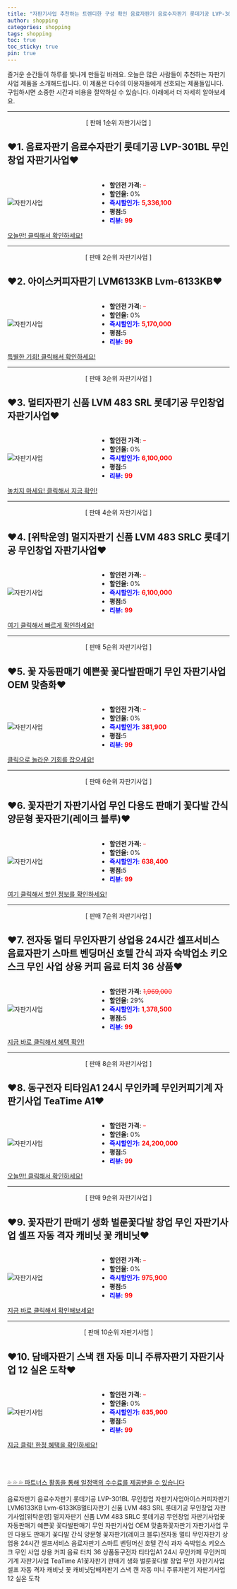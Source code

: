 ```yaml
---
title: "자판기사업 추천하는 트렌디한 구성 확인 음료자판기 음료수자판기 롯데기공 LVP-301BL 무인창업"
author: shopping
categories: shopping
tags: shopping
toc: true
toc_sticky: true
pin: true
---
```

즐거운 순간들이 하루를 빛나게 만들길 바래요. 오늘은 많은 사람들이 추천하는 자판기사업 제품을 소개해드립니다. 이 제품은 다수의 이용자들에게 선호되는 제품들입니다. 구입하시면 소중한 시간과 비용을 절약하실 수 있습니다. 아래에서 더 자세히 알아보세요.

---
<p class="toplist" style="margin: 0 auto; display: block; width: fit-content;">[ 판매 1순위 자판기사업 ]</p>

<h2><strong>❤️1. 음료자판기 음료수자판기 롯데기공 LVP-301BL 무인창업 자판기사업❤️</strong></h2>

<div style="display: flex; align-items: center;">
    <div style="flex: 0.4;">
        <img src="https://thumbnail10.coupangcdn.com/thumbnails/remote/230x230ex/image/vendor_inventory/022f/d6a8cc1188b1aaaa5d10895c305505356c05f656cd5830b9d27e563d92c5.PNG" alt="자판기사업" style="max-width: 100%;">
    </div>
    <div style="flex: 0.6; margin-left: 10px;">
        <ul>
            <li><strong>할인전 가격:</strong> <del style="color: red;">-</del></li>
            <li><strong>할인율:</strong> 0%</li>
            <li><span style='color:blue'><strong>즉시할인가:</strong></span> <span style='color:red'><strong>5,336,100</strong></span></li>
            <li><strong>평점:</strong>5</li>
            <li><span style='color:blue'><strong>리뷰:</strong></span> <span style='color:red'><strong>99</strong></span></li>
        </ul>
    </div>
</div>
<div class="center">
    <a href="https://selin100587001.github.io?lptag=AF9450613&subid=githubio&pageKey=7851567888&traceid=V0-153&itemId=21402283899&vendorItemId=88458893394" class="myButton">
        오늘만! 클릭해서 확인하세요!
    </a>
</div>


---
<p class="toplist" style="margin: 0 auto; display: block; width: fit-content;">[ 판매 2순위 자판기사업 ]</p>

<h2><strong>❤️2. 아이스커피자판기 LVM6133KB Lvm-6133KB❤️</strong></h2>

<div style="display: flex; align-items: center;">
    <div style="flex: 0.4;">
        <img src="https://thumbnail10.coupangcdn.com/thumbnails/remote/230x230ex/image/vendor_inventory/ebb8/57aeb341a578808d93c2d31c157fbc6e389427fa81f8ce8775da9e5033f9.png" alt="자판기사업" style="max-width: 100%;">
    </div>
    <div style="flex: 0.6; margin-left: 10px;">
        <ul>
            <li><strong>할인전 가격:</strong> <del style="color: red;">-</del></li>
            <li><strong>할인율:</strong> 0%</li>
            <li><span style='color:blue'><strong>즉시할인가:</strong></span> <span style='color:red'><strong>5,170,000</strong></span></li>
            <li><strong>평점:</strong>5</li>
            <li><span style='color:blue'><strong>리뷰:</strong></span> <span style='color:red'><strong>99</strong></span></li>
        </ul>
    </div>
</div>
<div class="center">
    <a href="https://selin100587001.github.io?lptag=AF9450613&subid=githubio&pageKey=6726836952&traceid=V0-153&itemId=15661213284&vendorItemId=82877003638" class="myButton">
        특별한 기회! 클릭해서 확인하세요!
    </a>
</div>


---
<p class="toplist" style="margin: 0 auto; display: block; width: fit-content;">[ 판매 3순위 자판기사업 ]</p>

<h2><strong>❤️3. 멀티자판기 신품 LVM 483 SRL 롯데기공 무인창업 자판기사업❤️</strong></h2>

<div style="display: flex; align-items: center;">
    <div style="flex: 0.4;">
        <img src="https://thumbnail7.coupangcdn.com/thumbnails/remote/230x230ex/image/vendor_inventory/46d1/eeade26b8fab7cc51b39b075128ea93faaa9880632d672442f195bcfc766.jpg" alt="자판기사업" style="max-width: 100%;">
    </div>
    <div style="flex: 0.6; margin-left: 10px;">
        <ul>
            <li><strong>할인전 가격:</strong> <del style="color: red;">-</del></li>
            <li><strong>할인율:</strong> 0%</li>
            <li><span style='color:blue'><strong>즉시할인가:</strong></span> <span style='color:red'><strong>6,100,000</strong></span></li>
            <li><strong>평점:</strong>5</li>
            <li><span style='color:blue'><strong>리뷰:</strong></span> <span style='color:red'><strong>99</strong></span></li>
        </ul>
    </div>
</div>
<div class="center">
    <a href="https://selin100587001.github.io?lptag=AF9450613&subid=githubio&pageKey=7855521009&traceid=V0-153&itemId=21423577871&vendorItemId=88479748788" class="myButton">
        놓치지 마세요! 클릭해서 지금 확인!
    </a>
</div>


---
<p class="toplist" style="margin: 0 auto; display: block; width: fit-content;">[ 판매 4순위 자판기사업 ]</p>

<h2><strong>❤️4. [위탁운영] 멀지자판기 신품 LVM 483 SRLC 롯데기공 무인창업 자판기사업❤️</strong></h2>

<div style="display: flex; align-items: center;">
    <div style="flex: 0.4;">
        <img src="https://thumbnail7.coupangcdn.com/thumbnails/remote/230x230ex/image/vendor_inventory/e145/50c265655fd7f109ab58ccb1823d15f06bc7dca007dbdffc899bdf0d7ef1.jpg" alt="자판기사업" style="max-width: 100%;">
    </div>
    <div style="flex: 0.6; margin-left: 10px;">
        <ul>
            <li><strong>할인전 가격:</strong> <del style="color: red;">-</del></li>
            <li><strong>할인율:</strong> 0%</li>
            <li><span style='color:blue'><strong>즉시할인가:</strong></span> <span style='color:red'><strong>6,100,000</strong></span></li>
            <li><strong>평점:</strong>5</li>
            <li><span style='color:blue'><strong>리뷰:</strong></span> <span style='color:red'><strong>99</strong></span></li>
        </ul>
    </div>
</div>
<div class="center">
    <a href="https://selin100587001.github.io?lptag=AF9450613&subid=githubio&pageKey=7855521010&traceid=V0-153&itemId=21423577872&vendorItemId=88479748806" class="myButton">
        여기 클릭해서 빠르게 확인하세요!
    </a>
</div>


---
<p class="toplist" style="margin: 0 auto; display: block; width: fit-content;">[ 판매 5순위 자판기사업 ]</p>

<h2><strong>❤️5. 꽃 자동판매기 예쁜꽃 꽃다발판매기 무인 자판기사업 OEM 맞춤화❤️</strong></h2>

<div style="display: flex; align-items: center;">
    <div style="flex: 0.4;">
        <img src="https://thumbnail7.coupangcdn.com/thumbnails/remote/230x230ex/image/vendor_inventory/d148/04993fa34c67663c144dca2c50a93c8e0ff0f4a94341d8f3e0e683b553cd.png" alt="자판기사업" style="max-width: 100%;">
    </div>
    <div style="flex: 0.6; margin-left: 10px;">
        <ul>
            <li><strong>할인전 가격:</strong> <del style="color: red;">-</del></li>
            <li><strong>할인율:</strong> 0%</li>
            <li><span style='color:blue'><strong>즉시할인가:</strong></span> <span style='color:red'><strong>381,900</strong></span></li>
            <li><strong>평점:</strong>5</li>
            <li><span style='color:blue'><strong>리뷰:</strong></span> <span style='color:red'><strong>99</strong></span></li>
        </ul>
    </div>
</div>
<div class="center">
    <a href="https://selin100587001.github.io?lptag=AF9450613&subid=githubio&pageKey=7622337949&traceid=V0-153&itemId=20211793085&vendorItemId=87301803187" class="myButton">
        클릭으로 놀라운 기회를 잡으세요!
    </a>
</div>


---
<p class="toplist" style="margin: 0 auto; display: block; width: fit-content;">[ 판매 6순위 자판기사업 ]</p>

<h2><strong>❤️6. 꽃자판기 자판기사업 무인 다용도 판매기 꽃다발 간식 양문형 꽃자판기(레이크 블루)❤️</strong></h2>

<div style="display: flex; align-items: center;">
    <div style="flex: 0.4;">
        <img src="https://thumbnail8.coupangcdn.com/thumbnails/remote/230x230ex/image/vendor_inventory/5437/6924d63cdc1be7317e58c1b6c896c956f8715f2718b98653ea2cad5871c1.jpg" alt="자판기사업" style="max-width: 100%;">
    </div>
    <div style="flex: 0.6; margin-left: 10px;">
        <ul>
            <li><strong>할인전 가격:</strong> <del style="color: red;">-</del></li>
            <li><strong>할인율:</strong> 0%</li>
            <li><span style='color:blue'><strong>즉시할인가:</strong></span> <span style='color:red'><strong>638,400</strong></span></li>
            <li><strong>평점:</strong>5</li>
            <li><span style='color:blue'><strong>리뷰:</strong></span> <span style='color:red'><strong>99</strong></span></li>
        </ul>
    </div>
</div>
<div class="center">
    <a href="https://selin100587001.github.io?lptag=AF9450613&subid=githubio&pageKey=7718040384&traceid=V0-153&itemId=20706109045&vendorItemId=87777268640" class="myButton">
        여기 클릭해서 할인 정보를 확인하세요!
    </a>
</div>


---
<p class="toplist" style="margin: 0 auto; display: block; width: fit-content;">[ 판매 7순위 자판기사업 ]</p>

<h2><strong>❤️7. 전자동 멀티 무인자판기 상업용 24시간 셀프서비스 음료자판기 스마트 벤딩머신 호텔 간식 과자 숙박업소 키오스크 무인 사업 상용 커피 음료 터치 36 상품❤️</strong></h2>

<div style="display: flex; align-items: center;">
    <div style="flex: 0.4;">
        <img src="https://thumbnail9.coupangcdn.com/thumbnails/remote/230x230ex/image/vendor_inventory/a6c1/c0d9477f2d5e00ab03061fa39b61938bffecba42f1fe8b4ce0ef14cfae30.png" alt="자판기사업" style="max-width: 100%;">
    </div>
    <div style="flex: 0.6; margin-left: 10px;">
        <ul>
            <li><strong>할인전 가격:</strong> <del style="color: red;">1,969,000</del></li>
            <li><strong>할인율:</strong> 29%</li>
            <li><span style='color:blue'><strong>즉시할인가:</strong></span> <span style='color:red'><strong>1,378,500</strong></span></li>
            <li><strong>평점:</strong>5</li>
            <li><span style='color:blue'><strong>리뷰:</strong></span> <span style='color:red'><strong>99</strong></span></li>
        </ul>
    </div>
</div>
<div class="center">
    <a href="https://selin100587001.github.io?lptag=AF9450613&subid=githubio&pageKey=7570561490&traceid=V0-153&itemId=19964598214&vendorItemId=87063251787" class="myButton">
        지금 바로 클릭해서 혜택 확인!
    </a>
</div>


---
<p class="toplist" style="margin: 0 auto; display: block; width: fit-content;">[ 판매 8순위 자판기사업 ]</p>

<h2><strong>❤️8. 동구전자 티타임A1 24시 무인카페 무인커피기계 자판기사업 TeaTime A1❤️</strong></h2>

<div style="display: flex; align-items: center;">
    <div style="flex: 0.4;">
        <img src="https://thumbnail6.coupangcdn.com/thumbnails/remote/230x230ex/image/vendor_inventory/3195/b6c2d4d857b8b5d6eea1b4bfc75c0b84cbd8943dc4034d1b4bf6f041215c.jpeg" alt="자판기사업" style="max-width: 100%;">
    </div>
    <div style="flex: 0.6; margin-left: 10px;">
        <ul>
            <li><strong>할인전 가격:</strong> <del style="color: red;">-</del></li>
            <li><strong>할인율:</strong> 0%</li>
            <li><span style='color:blue'><strong>즉시할인가:</strong></span> <span style='color:red'><strong>24,200,000</strong></span></li>
            <li><strong>평점:</strong>5</li>
            <li><span style='color:blue'><strong>리뷰:</strong></span> <span style='color:red'><strong>99</strong></span></li>
        </ul>
    </div>
</div>
<div class="center">
    <a href="https://selin100587001.github.io?lptag=AF9450613&subid=githubio&pageKey=8234609484&traceid=V0-153&itemId=23703138536&vendorItemId=90728170978" class="myButton">
        오늘만! 클릭해서 확인하세요!
    </a>
</div>


---
<p class="toplist" style="margin: 0 auto; display: block; width: fit-content;">[ 판매 9순위 자판기사업 ]</p>

<h2><strong>❤️9. 꽃자판기 판매기 생화 벌룬꽃다발 창업 무인 자판기사업 셀프 자동 격자 캐비닛 꽃 캐비닛❤️</strong></h2>

<div style="display: flex; align-items: center;">
    <div style="flex: 0.4;">
        <img src="https://thumbnail10.coupangcdn.com/thumbnails/remote/230x230ex/image/vendor_inventory/1d41/0a998f4b2588fd1165aaf424a4bd96e2f2d01df7d10f7ebef7331a75729e.jpg" alt="자판기사업" style="max-width: 100%;">
    </div>
    <div style="flex: 0.6; margin-left: 10px;">
        <ul>
            <li><strong>할인전 가격:</strong> <del style="color: red;">-</del></li>
            <li><strong>할인율:</strong> 0%</li>
            <li><span style='color:blue'><strong>즉시할인가:</strong></span> <span style='color:red'><strong>975,900</strong></span></li>
            <li><strong>평점:</strong>5</li>
            <li><span style='color:blue'><strong>리뷰:</strong></span> <span style='color:red'><strong>99</strong></span></li>
        </ul>
    </div>
</div>
<div class="center">
    <a href="https://selin100587001.github.io?lptag=AF9450613&subid=githubio&pageKey=7499438373&traceid=V0-153&itemId=19628357400&vendorItemId=88116995259" class="myButton">
        지금 바로 클릭해서 확인해보세요!
    </a>
</div>


---
<p class="toplist" style="margin: 0 auto; display: block; width: fit-content;">[ 판매 10순위 자판기사업 ]</p>

<h2><strong>❤️10. 담배자판기 스낵 캔 자동 미니 주류자판기 자판기사업 12 실온 도착❤️</strong></h2>

<div style="display: flex; align-items: center;">
    <div style="flex: 0.4;">
        <img src="https://thumbnail10.coupangcdn.com/thumbnails/remote/230x230ex/image/vendor_inventory/f6a8/405a02450c5a6a900ad150754965ccdc5987513d280aa3dcf82395ec40c0.jpg" alt="자판기사업" style="max-width: 100%;">
    </div>
    <div style="flex: 0.6; margin-left: 10px;">
        <ul>
            <li><strong>할인전 가격:</strong> <del style="color: red;">-</del></li>
            <li><strong>할인율:</strong> 0%</li>
            <li><span style='color:blue'><strong>즉시할인가:</strong></span> <span style='color:red'><strong>635,900</strong></span></li>
            <li><strong>평점:</strong>5</li>
            <li><span style='color:blue'><strong>리뷰:</strong></span> <span style='color:red'><strong>99</strong></span></li>
        </ul>
    </div>
</div>
<div class="center">
    <a href="https://selin100587001.github.io?lptag=AF9450613&subid=githubio&pageKey=7817587060&traceid=V0-153&itemId=21223622432&vendorItemId=88284548294" class="myButton">
        지금 클릭! 한정 혜택을 확인하세요!
    </a>
</div>

<br><br><br>[💦 💦 💦 파트너스 활동을 통해 일정액의 수수료를 제공받을 수 있습니다](https://link.coupang.com/a/bcpT2c)<br><br>음료자판기 음료수자판기 롯데기공 LVP-301BL 무인창업 자판기사업아이스커피자판기 LVM6133KB Lvm-6133KB멀티자판기 신품 LVM 483 SRL 롯데기공 무인창업 자판기사업[위탁운영] 멀지자판기 신품 LVM 483 SRLC 롯데기공 무인창업 자판기사업꽃 자동판매기 예쁜꽃 꽃다발판매기 무인 자판기사업 OEM 맞춤화꽃자판기 자판기사업 무인 다용도 판매기 꽃다발 간식 양문형 꽃자판기(레이크 블루)전자동 멀티 무인자판기 상업용 24시간 셀프서비스 음료자판기 스마트 벤딩머신 호텔 간식 과자 숙박업소 키오스크 무인 사업 상용 커피 음료 터치 36 상품동구전자 티타임A1 24시 무인카페 무인커피기계 자판기사업 TeaTime A1꽃자판기 판매기 생화 벌룬꽃다발 창업 무인 자판기사업 셀프 자동 격자 캐비닛 꽃 캐비닛담배자판기 스낵 캔 자동 미니 주류자판기 자판기사업 12 실온 도착